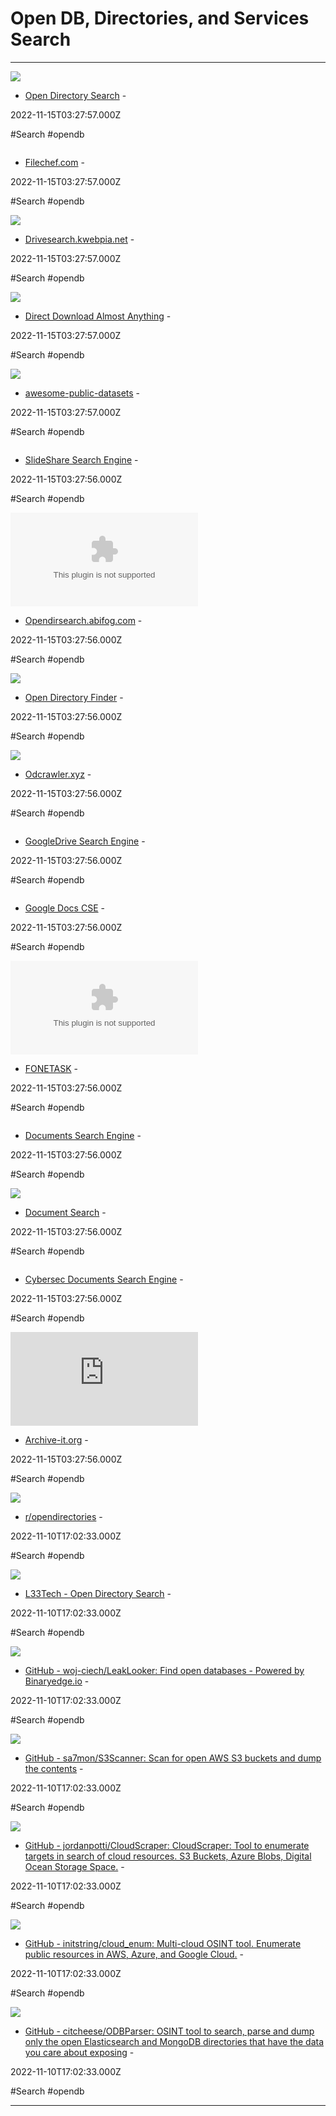 # Open DB, Directories, and Services Search

---

![](https://rdl.ink/render/http%3A%2F%2Feyeofjustice.com%2Fod)

- [Open Directory Search](http://eyeofjustice.com/od) - 

2022-11-15T03:27:57.000Z

#Search #opendb

![]()

- [Filechef.com](https://www.filechef.com) - 

2022-11-15T03:27:57.000Z

#Search #opendb

![](https://drivesearch.kwebpia.net/img/logo128.png)

- [Drivesearch.kwebpia.net](http://drivesearch.kwebpia.net) - 

2022-11-15T03:27:57.000Z

#Search #opendb

![](https://rdl.ink/render/https%3A%2F%2Fewasion.github.io%2Fopendirectory-finder)

- [Direct Download Almost Anything](https://ewasion.github.io/opendirectory-finder) - 

2022-11-15T03:27:57.000Z

#Search #opendb

![](https://opengraph.githubassets.com/da56d16640e0c76994db2da443270221f36438c4ac8ca7fab62a56dbf4e7bf1a/awesomedata/awesome-public-datasets)

- [awesome-public-datasets](https://github.com/awesomedata/awesome-public-datasets) - 

2022-11-15T03:27:57.000Z

#Search #opendb

![]()

- [SlideShare Search Engine](https://cse.google.com/cse?cx=465eeeb114c7f523f) - 

2022-11-15T03:27:56.000Z

#Search #opendb

![](https://rdl.ink/render/https%3A%2F%2Fopendirsearch.abifog.com)

- [Opendirsearch.abifog.com](https://opendirsearch.abifog.com) - 

2022-11-15T03:27:56.000Z

#Search #opendb

![](https://rdl.ink/render/https%3A%2F%2Fodfinder.github.io)

- [Open Directory Finder](https://odfinder.github.io) - 

2022-11-15T03:27:56.000Z

#Search #opendb

![](https://odcrawler.xyz/ODCrawler%20Logo.png)

- [Odcrawler.xyz](https://odcrawler.xyz) - 

2022-11-15T03:27:56.000Z

#Search #opendb

![]()

- [GoogleDrive Search Engine](https://cse.google.com/cse?cx=c64ba311eb8c31896) - 

2022-11-15T03:27:56.000Z

#Search #opendb

![]()

- [Google Docs CSE](https://cse.google.com/cse/publicurl?cx=013991603413798772546%3Arse-4irjrn8#gsc.tab=0) - 

2022-11-15T03:27:56.000Z

#Search #opendb

![](https://rdl.ink/render/http%3A%2F%2Ffonetask.com)

- [FONETASK](http://fonetask.com) - 

2022-11-15T03:27:56.000Z

#Search #opendb

![]()

- [Documents Search Engine](https://cse.google.com/cse?cx=e6756edc507bcfa91) - 

2022-11-15T03:27:56.000Z

#Search #opendb

![](https://rdl.ink/render/https%3A%2F%2Fone-plus.github.io%2FDocumentSearch)

- [Document Search](https://one-plus.github.io/DocumentSearch) - 

2022-11-15T03:27:56.000Z

#Search #opendb

![]()

- [Cybersec Documents Search Engine](https://cse.google.com/cse?cx=013991603413798772546%3Aekjmizm8vus#gsc.tab=0) - 

2022-11-15T03:27:56.000Z

#Search #opendb

![](https://rdl.ink/render/https%3A%2F%2Farchive-it.org)

- [Archive-it.org](https://archive-it.org) - 

2022-11-15T03:27:56.000Z

#Search #opendb

![](https://rdl.ink/render/https%3A%2F%2Fwww.reddit.com%2Fr%2Fopendirectories)

- [r/opendirectories](https://www.reddit.com/r/opendirectories) - 

2022-11-10T17:02:33.000Z

#Search #opendb

![](https://lh4.googleusercontent.com/B3IaS7u3pt3xz2Nk8LuAtecH-2skzLqUKzJStsnMyKkTkkDyjul8_EFZRV_4F-SEKJpFtA=w16383)

- [L33Tech - Open Directory Search](https://sites.google.com/view/l33tech/tools/ods) - 

2022-11-10T17:02:33.000Z

#Search #opendb

![](https://opengraph.githubassets.com/1a6fd3523415af30e8ed5a705acf4b0c65340b6f289f2431fbf23c86e64a9d14/woj-ciech/LeakLooker)

- [GitHub - woj-ciech/LeakLooker: Find open databases - Powered by Binaryedge.io](https://github.com/woj-ciech/LeakLooker) - 

2022-11-10T17:02:33.000Z

#Search #opendb

![](https://opengraph.githubassets.com/7d9c76ce3799e58879f52abbe0bc85605891b929aa41fbd03437e67c4168bd17/sa7mon/S3Scanner)

- [GitHub - sa7mon/S3Scanner: Scan for open AWS S3 buckets and dump the contents](https://github.com/sa7mon/S3Scanner) - 

2022-11-10T17:02:33.000Z

#Search #opendb

![](https://opengraph.githubassets.com/479e08aeec5191144dbc4fbfba131a1e1ebdc04b44bed9831c6c2b5e733be62e/jordanpotti/CloudScraper)

- [GitHub - jordanpotti/CloudScraper: CloudScraper: Tool to enumerate targets in search of cloud resources. S3 Buckets, Azure Blobs, Digital Ocean Storage Space.](https://github.com/jordanpotti/CloudScraper) - 

2022-11-10T17:02:33.000Z

#Search #opendb

![](https://opengraph.githubassets.com/f47d00e93c3ad4535e38cc45cf8e7a5f8b562ddc2f830f1bc7c857b95ed0c077/initstring/cloud_enum)

- [GitHub - initstring/cloud_enum: Multi-cloud OSINT tool. Enumerate public resources in AWS, Azure, and Google Cloud.](https://github.com/initstring/cloud_enum) - 

2022-11-10T17:02:33.000Z

#Search #opendb

![](https://repository-images.githubusercontent.com/238759348/48f53900-830f-11ea-9018-258563791a08)

- [GitHub - citcheese/ODBParser: OSINT tool to search, parse and dump only the open Elasticsearch and MongoDB directories that have the data you care about exposing](https://github.com/citcheese/ODBParser) - 

2022-11-10T17:02:33.000Z

#Search #opendb

---


